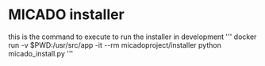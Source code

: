 # MICADO installer


this is the command to execute to run the installer in development
'''
docker run -v $PWD:/usr/src/app -it --rm micadoproject/installer python micado_install.py
'''